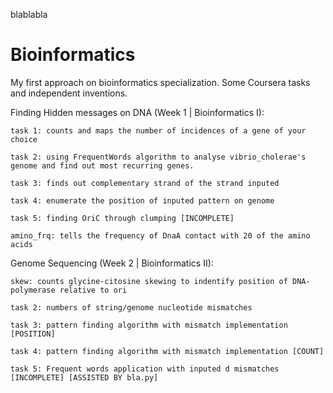 blablabla


# Bioinformatics

My first approach on bioinformatics specialization. Some Coursera tasks and independent inventions.

Finding Hidden messages on DNA (Week 1 | Bioinformatics I):

    task 1: counts and maps the number of incidences of a gene of your choice

    task 2: using FrequentWords algorithm to analyse vibrio_cholerae's genome and find out most recurring genes.

    task 3: finds out complementary strand of the strand inputed

    task 4: enumerate the position of inputed pattern on genome

    task 5: finding OriC through clumping [INCOMPLETE]

    amino_frq: tells the frequency of DnaA contact with 20 of the amino acids 

Genome Sequencing (Week 2 | Bioinformatics II):

    skew: counts glycine-citosine skewing to indentify position of DNA-polymerase relative to ori

    task 2: numbers of string/genome nucleotide mismatches

    task 3: pattern finding algorithm with mismatch implementation [POSITION]

    task 4: pattern finding algorithm with mismatch implementation [COUNT]  

    task 5: Frequent words application with inputed d mismatches [INCOMPLETE] [ASSISTED BY bla.py]


